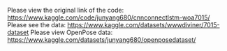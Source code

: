 Please view the original link of the code: https://www.kaggle.com/code/junyang680/cnnconnectlstm-woa7015/
Please see the data:
https://www.kaggle.com/datasets/wwwdiviner/7015-dataset
Please view OpenPose data:
https://www.kaggle.com/datasets/junyang680/openposedataset/

